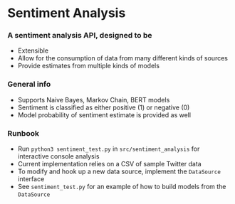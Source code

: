 # Sentiment Analysis
### A sentiment analysis API, designed to be
* Extensible 
* Allow for the consumption of data from many different kinds of sources
* Provide estimates from multiple kinds of models
### General info
* Supports Naive Bayes, Markov Chain, BERT models
* Sentiment is classified as either positive (1) or negative (0)
* Model probability of sentiment estimate is provided as well
### Runbook
* Run `python3 sentiment_test.py` in `src/sentiment_analysis` for interactive console analysis
* Current implementation relies on a CSV of sample Twitter data
* To modify and hook up a new data source, implement the `DataSource` interface
* See `sentiment_test.py` for an example of how to build models from the `DataSource`
 